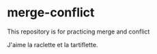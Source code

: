 # merge-conflict
This repository is for practicing merge and conflict

J'aime la raclette et la tartiflette.
